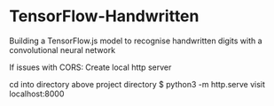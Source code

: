 # TensorFlow-Handwritten
Building a TensorFlow.js model to recognise handwritten digits with a convolutional neural network

If issues with CORS:
Create local http server

cd into directory above project directory
$ python3 -m http.serve
visit localhost:8000

